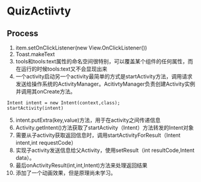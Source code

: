 # QuizActiivty

## Process
1. item.setOnClickListener(new View.OnClickListener())
2. Toast.makeText
3. tools和tools:text属性的命名空间很特别，可以覆盖某个组件的任何属性，而在运行的时候tools:text又不会显现出来
4. 一个activity启动另一个activity最简单的方式是startActivity方法，调用请求发送给操作系统的ActivityManager。AcitivtyManager负责创建Activity实例并调用其onCreate方法。
``` sss
Intent intent = new Intent(context,class);
startActivity(intent)
```
5. intent.putExtra(key,value)方法，用于在activity之间传递信息
6. Activity.getIntent()方法获取了startActivity（Intent）方法转发的Intent对象
7. 需要从子activity获取返回信息时，调用startActivityForResult（Intent intent,int requestCode）
8. 实现子activity发送信息给父Activity，使用setResult（int resultCode,Intent data）。
9. 最后onActivityResult(int,int,Intent)方法来处理返回结果
10. 添加了一个动画效果，但是原理尚未学习。

